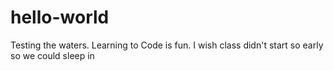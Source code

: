 # hello-world

Testing the waters. Learning to Code is fun.
I wish class didn't start so early so we could sleep in
